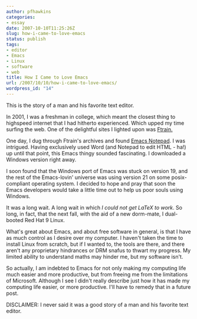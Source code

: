 ```yaml
---
author: pfhawkins
categories:
- essay
date: 2007-10-10T11:25:26Z
slug: how-i-came-to-love-emacs
status: publish
tags:
- editor
- Emacs
- Linux
- software
- web
title: How I Came to Love Emacs
url: /2007/10/10/how-i-came-to-love-emacs/
wordpress_id: "14"
---
```


This is the story of a man and his favorite text editor.

In 2001, I was a freshman in college, which meant the closest thing to
highspeed internet that I had hitherto experienced. Which upped my time
surfing the web. One of the delightful sites I lighted upon was
[Ftrain.](https://ftrain.com)

One day, I dug through Ftrain's archives and found [Emacs
Notepad](https://ftrain.com/util_emacs_hints.html). I was intrigued. Having
exclusively used Word (and Notepad to edit HTML - ha!) up until that point,
this Emacs thingy sounded fascinating. I downloaded a Windows version right
away.

I soon found that the Windows port of Emacs was stuck on version 19, and the
rest of the Emacs-lovin' universe was using version 21 on some posix-compliant
operating system. I decided to hope and pray that soon the Emacs developers
would take a little time out to help us poor souls using Windows.

It was a long wait. A long wait in which _I could not get LaTeX to work_. So
long, in fact, that the next fall, with the aid of a new dorm-mate, I dual-
booted Red Hat 9 Linux.

What's great about Emacs, and about free software in general, is that I have
as much control as I desire over my computer. I haven't taken the time to
install Linux from scratch, but if I wanted to, the tools are there, and there
aren't any proprietary hindrances or DRM snafus to thwart my progress. My
limited ability to understand maths may hinder me, but my software isn't.

So actually, I am indebted to Emacs for not only making my computing life much
easier and more productive, but from freeing me from the limitations of
Microsoft. Although I see I didn't really describe just how it has made my
computing life easier, or more productive. I'll have to remedy that in a
future post.

DISCLAIMER: I never said it was a good story of a man and his favorite text
editor.

